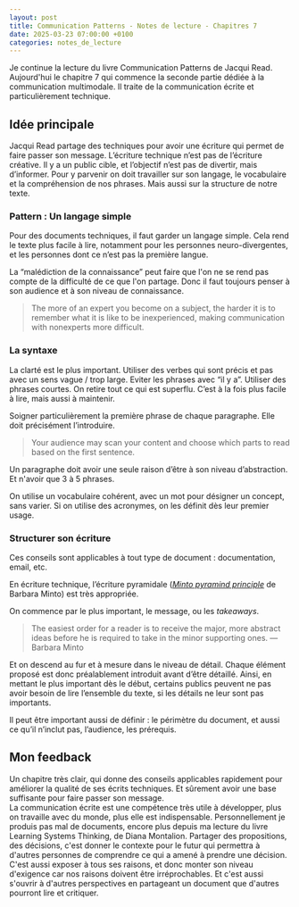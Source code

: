 ```yaml
---
layout: post
title: Communication Patterns - Notes de lecture - Chapitres 7
date: 2025-03-23 07:00:00 +0100
categories: notes_de_lecture
---
```

Je continue la lecture du livre Communication Patterns de Jacqui Read. 
Aujourd'hui le chapitre 7 qui commence la seconde partie dédiée à la communication multimodale. 
Il traite de la communication écrite et particulièrement technique. 

## Idée principale
Jacqui Read partage des techniques pour avoir une écriture qui permet de faire passer son message. 
L’écriture technique n’est pas de l’écriture créative. 
Il y a un public cible, et l’objectif n’est pas de divertir, mais d’informer. 
Pour y parvenir on doit travailler sur son langage, le vocabulaire et la compréhension de nos phrases. 
Mais aussi sur la structure de notre texte. 

### Pattern : Un langage simple
Pour des documents techniques, il faut garder un langage simple. 
Cela rend le texte plus facile à lire, notamment pour les personnes neuro-divergentes, et les personnes dont ce n’est pas la première langue. 

La “malédiction de la connaissance” peut faire que l'on ne se rend pas compte de la difficulté de ce que l'on partage. 
Donc il faut toujours penser à son audience et à son niveau de connaissance. 

> The more of an expert you become on a subject, the harder it is to remember what it is like to be inexperienced, making communication with nonexperts more difficult.

### La syntaxe
La clarté est le plus important. 
Utiliser des verbes qui sont précis et pas avec un sens vague / trop large. 
Eviter les phrases avec “il y a”. 
Utiliser des phrases courtes. 
On retire tout ce qui est superflu. 
C’est à la fois plus facile à lire, mais aussi à maintenir. 

Soigner particulièrement la première phrase de chaque paragraphe. 
Elle doit précisément l’introduire. 

> Your audience may scan your content and choose which parts to read based on the first sentence.

Un paragraphe doit avoir une seule raison d’être à son niveau d’abstraction. 
Et n'avoir que 3 à 5 phrases. 

On utilise un vocabulaire cohérent, avec un mot pour désigner un concept, sans varier.
Si on utilise des acronymes, on les définit dès leur premier usage. 

### Structurer son écriture
Ces conseils sont applicables à tout type de document : documentation, email, etc. 

En écriture technique, l’écriture pyramidale (*[Minto pyramind principle](https://untools.co/minto-pyramid/)* de Barbara Minto) est très appropriée. 

On commence par le plus important, le message, ou les *takeaways*. 

> The easiest order for a reader is to receive the major, more abstract ideas before he is required to take in the minor supporting ones. — Barbara Minto

Et on descend au fur et à mesure dans le niveau de détail. 
Chaque élément proposé est donc préalablement introduit avant d’être détaillé. 
Ainsi, en mettant le plus important dès le début, certains publics peuvent ne pas avoir besoin de lire l’ensemble du texte, si les détails ne leur sont pas importants. 

Il peut être important aussi de définir : le périmètre du document, et aussi ce qu’il n’inclut pas, l’audience, les prérequis.

## Mon feedback
Un chapitre très clair, qui donne des conseils applicables rapidement pour améliorer la qualité de ses écrits techniques. 
Et sûrement avoir une base suffisante pour faire passer son message.  
La communication écrite est une compétence très utile à développer, plus on travaille avec du monde, plus elle est indispensable. 
Personnellement je produis pas mal de documents, encore plus depuis ma lecture du livre Learning Systems Thinking, de Diana Montalion. 
Partager des propositions, des décisions, c'est donner le contexte pour le futur qui permettra à d'autres personnes de comprendre ce qui a amené à prendre une décision. 
C'est aussi exposer à tous ses raisons, et donc monter son niveau d'exigence car nos raisons doivent être irréprochables. 
Et c'est aussi s'ouvrir à d'autres perspectives en partageant un document que d'autres pourront lire et critiquer. 